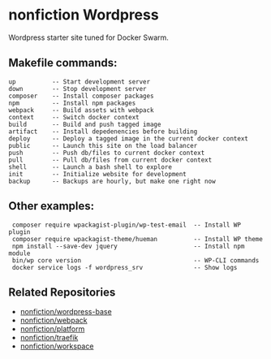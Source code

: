 # nonfiction Wordpress

Wordpress starter site tuned for Docker Swarm.

## Makefile commands:  

```
up          -- Start development server
down        -- Stop development server
composer    -- Install composer packages
npm         -- Install npm packages
webpack     -- Build assets with webpack
context     -- Switch docker context
build       -- Build and push tagged image
artifact    -- Install depedenencies before building
deploy      -- Deploy a tagged image in the current docker context
public      -- Launch this site on the load balancer
push        -- Push db/files to current docker context
pull        -- Pull db/files from current docker context
shell       -- Launch a bash shell to explore
init        -- Initialize website for development
backup      -- Backups are hourly, but make one right now
```

## Other examples:  

```
 composer require wpackagist-plugin/wp-test-email  -- Install WP plugin
 composer require wpackagist-theme/hueman          -- Install WP theme
 npm install --save-dev jquery                     -- Install npm module
 bin/wp core version                               -- WP-CLI commands
 docker service logs -f wordpress_srv              -- Show logs
```

## Related Repositories

- [nonfiction/wordpress-base](https://github.com/nonfiction/wordpress-base)
- [nonfiction/webpack](https://github.com/nonfiction/webpack)
- [nonfiction/platform](https://github.com/nonfiction/platform)
- [nonfiction/traefik](https://github.com/nonfiction/traefik)
- [nonfiction/workspace](https://github.com/nonfiction/workspace)
